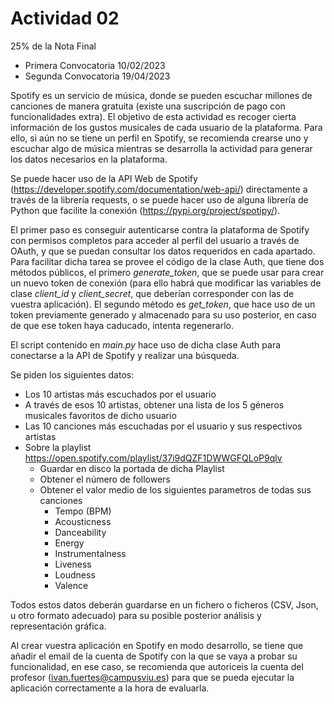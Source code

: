 # Actividad 02

25% de la Nota Final

- Primera Convocatoria 10/02/2023
- Segunda Convocatoria 19/04/2023

Spotify es un servicio de música, donde se pueden escuchar millones de canciones de manera gratuita (existe una suscripción de pago con funcionalidades extra). El objetivo de esta actividad es recoger cierta información de los gustos musicales de cada usuario de la plataforma. Para ello, si aún no se tiene un perfil en Spotify, se recomienda crearse uno y escuchar algo de música mientras se desarrolla la actividad para generar los datos necesarios en la plataforma.

Se puede hacer uso de la API Web de Spotify (https://developer.spotify.com/documentation/web-api/) directamente a través de la librería requests, o se puede hacer uso de alguna librería de Python que facilite la conexión (https://pypi.org/project/spotipy/).

El primer paso es conseguir autenticarse contra la plataforma de Spotify con permisos completos para acceder al perfil del usuario a través de OAuth, y que se puedan consultar los datos requeridos en cada apartado. Para facilitar dicha tarea se provee el código de la clase Auth, que tiene dos métodos públicos, el primero *generate_token*, que se puede usar para crear un nuevo token de conexión (para ello habrá que modificar las variables de clase *client_id* y *client_secret*, que deberían corresponder con las de vuestra aplicación). El segundo método es *get_token*, que hace uso de un token previamente generado y almacenado para su uso posterior, en caso de que ese token haya caducado, intenta regenerarlo.

El script contenido en *main.py* hace uso de dicha clase Auth para conectarse a la API de Spotify y realizar una búsqueda.

Se piden los siguientes datos:

- Los 10 artistas más escuchados por el usuario
- A través de esos 10 artistas, obtener una lista de los 5 géneros musicales favoritos de dicho usuario
- Las 10 canciones más escuchadas por el usuario y sus respectivos artistas
- Sobre la playlist https://open.spotify.com/playlist/37i9dQZF1DWWGFQLoP9qlv
  - Guardar en disco la portada de dicha Playlist
  - Obtener el número de followers
  - Obtener el valor medio de los siguientes parametros de todas sus canciones
    - Tempo (BPM)
    - Acousticness
    - Danceability
    - Energy
    - Instrumentalness
    - Liveness
    - Loudness
    - Valence

Todos estos datos deberán guardarse en un fichero o ficheros (CSV, Json, u otro formato adecuado) para su posible posterior análisis y representación gráfica.

Al crear vuestra aplicación en Spotify en modo desarrollo, se tiene que añadir el email de la cuenta de Spotify con la que se vaya a probar su funcionalidad, en ese caso, se recomienda que autoriceis la cuenta del profesor (ivan.fuertes@campusviu.es) para que se pueda ejecutar la aplicación correctamente a la hora de evaluarla.
